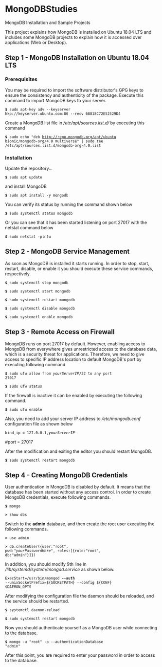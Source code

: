 # MongoDBStudies
MongoDB Installation and Sample Projects

This project explains how MongoDB is installed on Ubuntu 18.04 LTS and includes some MongoDB projects to explain how it is accessed over applications (Web or Desktop).

## Step 1 - MongoDB Installation on Ubuntu 18.04 LTS

### Prerequisites

You may be required to import the software distributor's GPG keys to ensure the consistency and authenticity of the package. Execute this command to import MongoDB keys to your server.

<code><b>$</b> sudo apt-key adv --keyserver hkp://keyserver.ubuntu.com:80 --recv 68818C72E52529D4</code>

Create a MongoDB list file in <i>/etc/apt/sources.list.d/</i> by executing this command

<code><b>$</b> sudo echo "deb http://repo.mongodb.org/apt/ubuntu bionic/mongodb-org/4.0 multiverse" | sudo tee /etc/apt/sources.list.d/mongodb-org-4.0.list</code>

### Installation

Update the repository...

<code><b>$</b> sudo apt update</code>

and install MongoDB

<code><b>$</b> sudo apt install -y mongodb</code>

You can verify its status by running the command shown below

<code><b>$</b> sudo systemctl status mongodb</code>

Or you can see that it has been started listening on port 27017 with the netstat command below

<code><b>$</b> sudo netstat -plntu</code>

## Step 2 - MongoDB Service Management

As soon as MongoDB is installed it starts running. In order to stop, start, restart, disable, or enable it you should execute these service commands, respectively.

<code><b>$</b> sudo systemctl stop mongodb</code>

<code><b>$</b> sudo systemctl start mongodb</code>

<code><b>$</b> sudo systemctl restart mongodb</code>

<code><b>$</b> sudo systemctl disable mongodb</code>

<code><b>$</b> sudo systemctl enable mongodb</code>

## Step 3 - Remote Access on Firewall

MongoDB runs on port 27017 by default. However, enabling access to MongoDB from everywhere gives unrestricted access to the database data, which is a security threat for applications. Therefore, we need to give access to specific IP address location to default MongoDB's port by executing following command.

<code><b>$</b> sudo ufw allow from <i>yourServerIP</i>/32 to any port 27017</code>

<code><b>$</b> sudo ufw status</code>

If the firewall is inactive it can be enabled by executing the following command.

<code><b>$</b> sudo ufw enable</code>

Also, you need to add your server IP address to <i>/etc/mongodb.conf</i> configuration file as shown below

<code>bind_ip = 127.0.0.1,<i>yourServerIP</i></code>

#port = 27017

After the modification and exiting the editor you should restart MongoDB.

<code><b>$</b> sudo systemctl restart mongodb</code>

## Step 4 - Creating MongoDB Credentials

User authentication in MongoDB is disabled by default. It means that the database has been started without any access control. In order to create MongoDB credentials, execute following commands.

<code><b>$</b> mongo</code>

<code><b>></b> show dbs</code>

Switch to the <b>admin</b> database, and then create the root user executing the following commands.

<code><b>></b> use admin</code>

<code><b>></b> db.createUser({user:"root", pwd:"<i>yourPasswordHere</i>", roles:[{role:"root", db:"admin"}]})</code>

In addition, you should modify 9th line in <i>/lib/systemd/system/mongod.service</i> as shown below.

<code>ExecStart=/usr/bin/mongod <b>--auth</b> --unixSocketPrefix=${SOCKETPATH} --config ${CONF} $DAEMON_OPTS</code>

After modifying the configuration file the daemon should be reloaded, and the service should be restarted.

<code><b>$</b> systemctl daemon-reload</code>

<code><b>$</b> sudo systemctl restart mongodb</code>

Now you should authenticate yourself as a MongoDB user while connecting to the database.

<code><b>$</b> mongo -u "root" -p --authenticationDatabase "admin"</code>

After this point, you are required to enter your password in order to access to the database.
